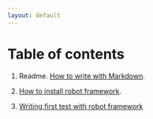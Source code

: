 ```yaml
---
layout: default
---
```


# Table of contents

1. Readme. [How to write with Markdown](/posts/how-to-write-with-a-markdown).

2. [How to install robot framework](/posts/robot-framework).

3. [Writing first test with robot framework](/posts/first-test)
